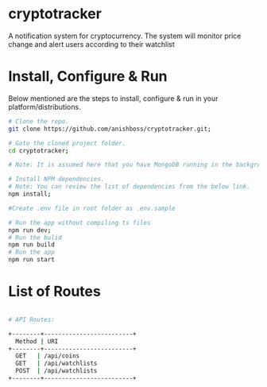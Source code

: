 # cryptotracker

A notification system for cryptocurrency. The system will monitor price change and alert users according to their watchlist

# Install, Configure & Run

Below mentioned are the steps to install, configure & run in your platform/distributions.

```bash
# Clone the repo.
git clone https://github.com/anishboss/cryptotracker.git;

# Goto the cloned project folder.
cd cryptotracker;
```

```bash
# Note: It is assumed here that you have MongoDB running in the background and that you have created the database.

# Install NPM dependencies.
# Note: You can review the list of dependencies from the below link.
npm install;

#Create .env file in root folder as .env.sample

# Run the app without compiling ts files
npm run dev;
# Run the bulid
npm run build
# Run the app
npm run start
```

# List of Routes

```sh

# API Routes:

+--------+-------------------------+
  Method | URI
+--------+-------------------------+
  GET   | /api/coins
  GET   | /api/watchlists
  POST  | /api/watchlists
+--------+-------------------------+
```
